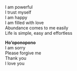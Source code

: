 I am powerful    
I trust myself  
I am happy  
I am filled with love  
Abundance comes to me easily  
Life is simple, easy and effortless  

**Ho’oponopono**  
I am sorry  
Please forgive me  
Thank you  
I love you  
